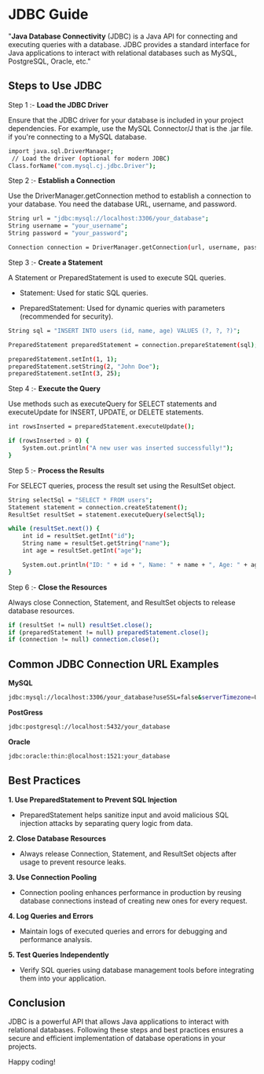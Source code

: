 
# JDBC Guide


"**Java Database Connectivity** (JDBC) is a Java API for connecting and executing queries with a database. JDBC provides a standard interface for Java applications to interact with relational databases such as MySQL, PostgreSQL, Oracle, etc."




## Steps to Use JDBC

Step 1 :- **Load the JDBC Driver**

Ensure that the JDBC driver for your database is included in your project dependencies. For example, use the MySQL Connector/J that is the .jar file. if you're connecting to a MySQL database.


```bash
import java.sql.DriverManager;
 // Load the driver (optional for modern JDBC)
Class.forName("com.mysql.cj.jdbc.Driver");
```

Step 2 :- **Establish a Connection**

Use the DriverManager.getConnection method to establish a connection to your database. You need the database URL, username, and password.

```bash
String url = "jdbc:mysql://localhost:3306/your_database";
String username = "your_username";
String password = "your_password";

Connection connection = DriverManager.getConnection(url, username, password);
```

Step 3 :- **Create a Statement**

A Statement or PreparedStatement is used to execute SQL queries.

- Statement: Used for static SQL queries.

- PreparedStatement: Used for dynamic queries with parameters (recommended for security).

```bash
String sql = "INSERT INTO users (id, name, age) VALUES (?, ?, ?)";

PreparedStatement preparedStatement = connection.prepareStatement(sql);

preparedStatement.setInt(1, 1);
preparedStatement.setString(2, "John Doe");
preparedStatement.setInt(3, 25);
```

Step 4 :- **Execute the Query**

Use methods such as executeQuery for SELECT statements and executeUpdate for INSERT, UPDATE, or DELETE statements.

```bash
int rowsInserted = preparedStatement.executeUpdate();

if (rowsInserted > 0) {
    System.out.println("A new user was inserted successfully!");
}
```

Step 5 :- **Process the Results**

For SELECT queries, process the result set using the ResultSet object.

```bash
String selectSql = "SELECT * FROM users";
Statement statement = connection.createStatement();
ResultSet resultSet = statement.executeQuery(selectSql);

while (resultSet.next()) {
    int id = resultSet.getInt("id");
    String name = resultSet.getString("name");
    int age = resultSet.getInt("age");

    System.out.println("ID: " + id + ", Name: " + name + ", Age: " + age);
}
```

Step 6 :- **Close the Resources**

Always close Connection, Statement, and ResultSet objects to release database resources.

```bash
if (resultSet != null) resultSet.close();
if (preparedStatement != null) preparedStatement.close();
if (connection != null) connection.close();

```
## Common JDBC Connection URL Examples





**MySQL**

```bash
jdbc:mysql://localhost:3306/your_database?useSSL=false&serverTimezone=UTC
```
**PostGress**
```bash
jdbc:postgresql://localhost:5432/your_database
```
**Oracle**
```bash
jdbc:oracle:thin:@localhost:1521:your_database
```



## Best Practices

**1. Use PreparedStatement to Prevent SQL Injection**

  - PreparedStatement helps sanitize input and avoid malicious SQL injection attacks by separating query logic from data.

**2. Close Database Resources**

  - Always release Connection, Statement, and ResultSet objects after usage to prevent resource leaks.

**3. Use Connection Pooling**

  - Connection pooling enhances performance in production by reusing database connections instead of creating new ones for every request.

**4. Log Queries and Errors**

  - Maintain logs of executed queries and errors for debugging and performance analysis.

**5. Test Queries Independently**

  - Verify SQL queries using database management tools before integrating them into your application.
## Conclusion

JDBC is a powerful API that allows Java applications to interact with relational databases. Following these steps and best practices ensures a secure and efficient implementation of database operations in your projects.

Happy coding!
 
